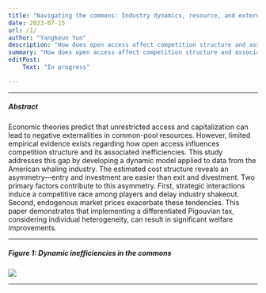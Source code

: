 ```yaml
---
title: "Navigating the commons: Industry dynamics, resource, and externalities in American whaling"
date: 2023-07-15 
url: /1/
author: "Yangkeun Yun"
description: "How does open access affect competition structure and associated inefficiencies in the commons? This study develops a dynamic model and estimates it using data from the American whaling industry."
summary: "How does open access affect competition structure and associated inefficiencies in the commons? This study develops a dynamic model and estimates it using data from the American whaling industry."
editPost:
    Text: "In progress"

---
```


---

##### Abstract

Economic theories predict that unrestricted access and capitalization can lead to negative externalities in common-pool resources. However, limited empirical evidence exists regarding how open access influences competition structure and its associated inefficiencies. This study addresses this gap by developing a dynamic model applied to data from the American whaling industry. The estimated cost structure reveals an asymmetry—entry and investment are easier than exit and divestment. Two primary factors contribute to this asymmetry. First, strategic interactions induce a competitive race among players and delay industry shakeout. Second, endogenous market prices exacerbate these tendencies. This paper demonstrates that implementing a differentiated Pigouvian tax, considering individual heterogeneity, can result in significant welfare improvements.

---

##### Figure 1: Dynamic inefficiencies in the commons

![](/Fig1.png)

---
